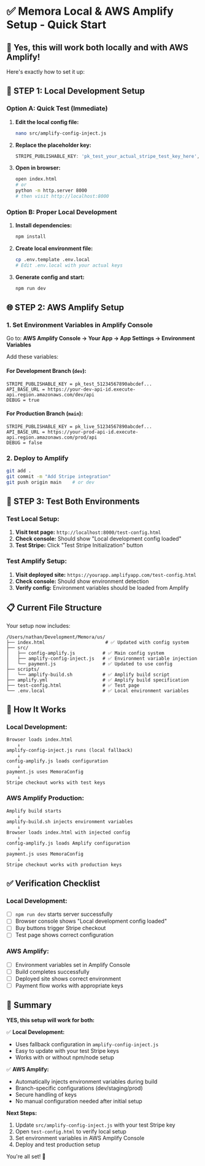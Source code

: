 # ✅ Memora Local & AWS Amplify Setup - Quick Start

## 🚀 Yes, this will work both locally and with AWS Amplify!

Here's exactly how to set it up:

## 📍 **STEP 1: Local Development Setup**

### Option A: Quick Test (Immediate)
1. **Edit the local config file:**
   ```bash
   nano src/amplify-config-inject.js
   ```

2. **Replace the placeholder key:**
   ```javascript
   STRIPE_PUBLISHABLE_KEY: 'pk_test_your_actual_stripe_test_key_here',
   ```

3. **Open in browser:**
   ```bash
   open index.html
   # or
   python -m http.server 8000
   # then visit http://localhost:8000
   ```

### Option B: Proper Local Development
1. **Install dependencies:**
   ```bash
   npm install
   ```

2. **Create local environment file:**
   ```bash
   cp .env.template .env.local
   # Edit .env.local with your actual keys
   ```

3. **Generate config and start:**
   ```bash
   npm run dev
   ```

## 🌐 **STEP 2: AWS Amplify Setup**

### 1. Set Environment Variables in Amplify Console

Go to: **AWS Amplify Console → Your App → App Settings → Environment Variables**

Add these variables:

#### For Development Branch (`dev`):
```
STRIPE_PUBLISHABLE_KEY = pk_test_51234567890abcdef...
API_BASE_URL = https://your-dev-api-id.execute-api.region.amazonaws.com/dev/api
DEBUG = true
```

#### For Production Branch (`main`):
```
STRIPE_PUBLISHABLE_KEY = pk_live_51234567890abcdef...
API_BASE_URL = https://your-prod-api-id.execute-api.region.amazonaws.com/prod/api  
DEBUG = false
```

### 2. Deploy to Amplify
```bash
git add .
git commit -m "Add Stripe integration"
git push origin main    # or dev
```

## 🧪 **STEP 3: Test Both Environments**

### Test Local Setup:
1. **Visit test page:** `http://localhost:8000/test-config.html`
2. **Check console:** Should show "Local development config loaded"
3. **Test Stripe:** Click "Test Stripe Initialization" button

### Test Amplify Setup:
1. **Visit deployed site:** `https://yourapp.amplifyapp.com/test-config.html`
2. **Check console:** Should show environment detection
3. **Verify config:** Environment variables should be loaded from Amplify

## 📋 **Current File Structure**

Your setup now includes:

```
/Users/nathan/Development/Memora/us/
├── index.html                      # ✅ Updated with config system
├── src/
│   ├── config-amplify.js          # ✅ Main config system
│   ├── amplify-config-inject.js   # ✅ Environment variable injection
│   └── payment.js                 # ✅ Updated to use config
├── scripts/
│   └── amplify-build.sh           # ✅ Amplify build script
├── amplify.yml                    # ✅ Amplify build specification
├── test-config.html               # ✅ Test page
└── .env.local                     # ✅ Local environment variables
```

## 🔄 **How It Works**

### Local Development:
```
Browser loads index.html
    ↓
amplify-config-inject.js runs (local fallback)
    ↓
config-amplify.js loads configuration
    ↓
payment.js uses MemoraConfig
    ↓
Stripe checkout works with test keys
```

### AWS Amplify Production:
```
Amplify build starts
    ↓
amplify-build.sh injects environment variables
    ↓
Browser loads index.html with injected config
    ↓
config-amplify.js loads Amplify configuration
    ↓
payment.js uses MemoraConfig
    ↓
Stripe checkout works with production keys
```

## ✅ **Verification Checklist**

### Local Development:
- [ ] `npm run dev` starts server successfully
- [ ] Browser console shows "Local development config loaded"
- [ ] Buy buttons trigger Stripe checkout
- [ ] Test page shows correct configuration

### AWS Amplify:
- [ ] Environment variables set in Amplify Console
- [ ] Build completes successfully
- [ ] Deployed site shows correct environment
- [ ] Payment flow works with appropriate keys

## 🎯 **Summary**

**YES, this setup will work for both:**

✅ **Local Development:**
- Uses fallback configuration in `amplify-config-inject.js`
- Easy to update with your test Stripe keys
- Works with or without npm/node setup

✅ **AWS Amplify:**
- Automatically injects environment variables during build
- Branch-specific configurations (dev/staging/prod)
- Secure handling of keys
- No manual configuration needed after initial setup

**Next Steps:**
1. Update `src/amplify-config-inject.js` with your test Stripe key
2. Open `test-config.html` to verify local setup
3. Set environment variables in AWS Amplify Console
4. Deploy and test production setup

You're all set! 🚀
